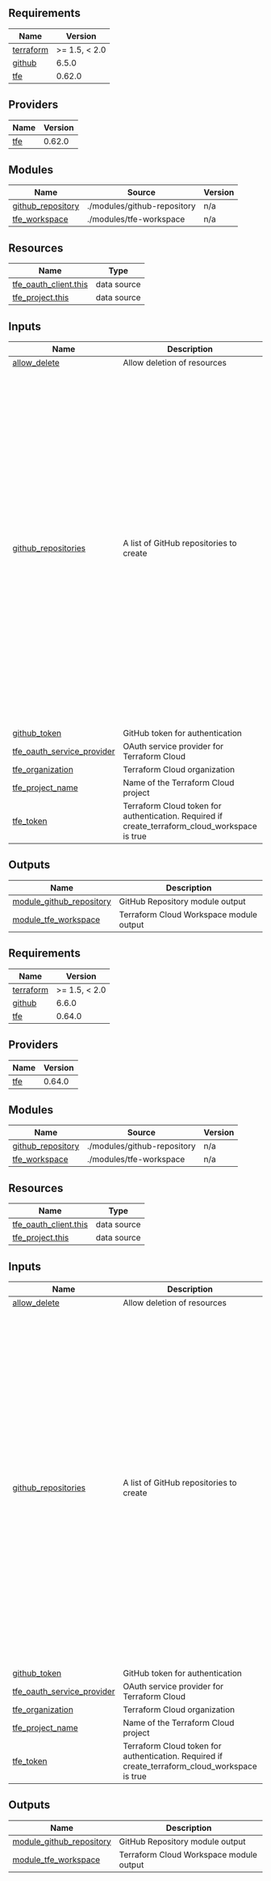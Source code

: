 <!-- BEGIN_TF_DOCS -->
## Requirements

| Name | Version |
|------|---------|
| <a name="requirement_terraform"></a> [terraform](#requirement\_terraform) | >= 1.5, < 2.0 |
| <a name="requirement_github"></a> [github](#requirement\_github) | 6.5.0 |
| <a name="requirement_tfe"></a> [tfe](#requirement\_tfe) | 0.62.0 |

## Providers

| Name | Version |
|------|---------|
| <a name="provider_tfe"></a> [tfe](#provider\_tfe) | 0.62.0 |

## Modules

| Name | Source | Version |
|------|--------|---------|
| <a name="module_github_repository"></a> [github\_repository](#module\_github\_repository) | ./modules/github-repository | n/a |
| <a name="module_tfe_workspace"></a> [tfe\_workspace](#module\_tfe\_workspace) | ./modules/tfe-workspace | n/a |

## Resources

| Name | Type |
|------|------|
| [tfe_oauth_client.this](https://registry.terraform.io/providers/hashicorp/tfe/0.62.0/docs/data-sources/oauth_client) | data source |
| [tfe_project.this](https://registry.terraform.io/providers/hashicorp/tfe/0.62.0/docs/data-sources/project) | data source |

## Inputs

| Name | Description | Type | Default | Required |
|------|-------------|------|---------|:--------:|
| <a name="input_allow_delete"></a> [allow\_delete](#input\_allow\_delete) | Allow deletion of resources | `bool` | `false` | no |
| <a name="input_github_repositories"></a> [github\_repositories](#input\_github\_repositories) | A list of GitHub repositories to create | <pre>list(object({<br/>    archived               = optional(bool)<br/>    delete_branch_on_merge = optional(bool)<br/>    description            = optional(string)<br/>    name                   = string<br/>    visibility             = optional(string)<br/><br/>    options = optional(object({<br/>      gitignore_template = optional(string)<br/>      has_issues         = optional(bool)<br/>      has_discussions    = optional(bool)<br/>      has_projects       = optional(bool)<br/>      has_wiki           = optional(bool)<br/>      has_downloads      = optional(bool)<br/>      license_template   = optional(string)<br/>      }), {}<br/>    )<br/><br/>    create_terraform_cloud_workspace = optional(bool, false)<br/><br/>    terraform_cloud_options = optional(object({<br/>      enable_vcs_workflow             = optional(bool)<br/>      workspace_auto_apply            = optional(bool)<br/>      workspace_execution_mode        = optional(string)<br/>      workspace_file_triggers_enabled = optional(bool)<br/>      workspace_trigger_patterns      = optional(list(string))<br/>      workspace_working_directory     = optional(string)<br/>      }), {}<br/>    )<br/>  }))</pre> | n/a | yes |
| <a name="input_github_token"></a> [github\_token](#input\_github\_token) | GitHub token for authentication | `string` | n/a | yes |
| <a name="input_tfe_oauth_service_provider"></a> [tfe\_oauth\_service\_provider](#input\_tfe\_oauth\_service\_provider) | OAuth service provider for Terraform Cloud | `string` | `"github"` | no |
| <a name="input_tfe_organization"></a> [tfe\_organization](#input\_tfe\_organization) | Terraform Cloud organization | `string` | n/a | yes |
| <a name="input_tfe_project_name"></a> [tfe\_project\_name](#input\_tfe\_project\_name) | Name of the Terraform Cloud project | `string` | `"Default Project"` | no |
| <a name="input_tfe_token"></a> [tfe\_token](#input\_tfe\_token) | Terraform Cloud token for authentication. Required if create\_terraform\_cloud\_workspace is true | `string` | n/a | yes |

## Outputs

| Name | Description |
|------|-------------|
| <a name="output_module_github_repository"></a> [module\_github\_repository](#output\_module\_github\_repository) | GitHub Repository module output |
| <a name="output_module_tfe_workspace"></a> [module\_tfe\_workspace](#output\_module\_tfe\_workspace) | Terraform Cloud Workspace module output |
<!-- END_TF_DOCS -->
<!-- BEGINNING OF PRE-COMMIT-TERRAFORM DOCS HOOK -->
## Requirements

| Name | Version |
|------|---------|
| <a name="requirement_terraform"></a> [terraform](#requirement\_terraform) | >= 1.5, < 2.0 |
| <a name="requirement_github"></a> [github](#requirement\_github) | 6.6.0 |
| <a name="requirement_tfe"></a> [tfe](#requirement\_tfe) | 0.64.0 |

## Providers

| Name | Version |
|------|---------|
| <a name="provider_tfe"></a> [tfe](#provider\_tfe) | 0.64.0 |

## Modules

| Name | Source | Version |
|------|--------|---------|
| <a name="module_github_repository"></a> [github\_repository](#module\_github\_repository) | ./modules/github-repository | n/a |
| <a name="module_tfe_workspace"></a> [tfe\_workspace](#module\_tfe\_workspace) | ./modules/tfe-workspace | n/a |

## Resources

| Name | Type |
|------|------|
| [tfe_oauth_client.this](https://registry.terraform.io/providers/hashicorp/tfe/0.64.0/docs/data-sources/oauth_client) | data source |
| [tfe_project.this](https://registry.terraform.io/providers/hashicorp/tfe/0.64.0/docs/data-sources/project) | data source |

## Inputs

| Name | Description | Type | Default | Required |
|------|-------------|------|---------|:--------:|
| <a name="input_allow_delete"></a> [allow\_delete](#input\_allow\_delete) | Allow deletion of resources | `bool` | `false` | no |
| <a name="input_github_repositories"></a> [github\_repositories](#input\_github\_repositories) | A list of GitHub repositories to create | <pre>list(object({<br/>    archived               = optional(bool)<br/>    delete_branch_on_merge = optional(bool)<br/>    description            = optional(string)<br/>    name                   = string<br/>    visibility             = optional(string)<br/><br/>    options = optional(object({<br/>      gitignore_template = optional(string)<br/>      has_issues         = optional(bool)<br/>      has_discussions    = optional(bool)<br/>      has_projects       = optional(bool)<br/>      has_wiki           = optional(bool)<br/>      has_downloads      = optional(bool)<br/>      license_template   = optional(string)<br/>      }), {}<br/>    )<br/><br/>    create_terraform_cloud_workspace = optional(bool, false)<br/><br/>    terraform_cloud_options = optional(object({<br/>      enable_vcs_workflow             = optional(bool)<br/>      workspace_auto_apply            = optional(bool)<br/>      workspace_execution_mode        = optional(string)<br/>      workspace_file_triggers_enabled = optional(bool)<br/>      workspace_trigger_patterns      = optional(list(string))<br/>      workspace_working_directory     = optional(string)<br/>      }), {}<br/>    )<br/>  }))</pre> | n/a | yes |
| <a name="input_github_token"></a> [github\_token](#input\_github\_token) | GitHub token for authentication | `string` | n/a | yes |
| <a name="input_tfe_oauth_service_provider"></a> [tfe\_oauth\_service\_provider](#input\_tfe\_oauth\_service\_provider) | OAuth service provider for Terraform Cloud | `string` | `"github"` | no |
| <a name="input_tfe_organization"></a> [tfe\_organization](#input\_tfe\_organization) | Terraform Cloud organization | `string` | n/a | yes |
| <a name="input_tfe_project_name"></a> [tfe\_project\_name](#input\_tfe\_project\_name) | Name of the Terraform Cloud project | `string` | `"Default Project"` | no |
| <a name="input_tfe_token"></a> [tfe\_token](#input\_tfe\_token) | Terraform Cloud token for authentication. Required if create\_terraform\_cloud\_workspace is true | `string` | n/a | yes |

## Outputs

| Name | Description |
|------|-------------|
| <a name="output_module_github_repository"></a> [module\_github\_repository](#output\_module\_github\_repository) | GitHub Repository module output |
| <a name="output_module_tfe_workspace"></a> [module\_tfe\_workspace](#output\_module\_tfe\_workspace) | Terraform Cloud Workspace module output |
<!-- END OF PRE-COMMIT-TERRAFORM DOCS HOOK -->
